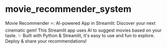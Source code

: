 # movie_recommender_system
Movie Recommender ⭐: AI-powered App in Streamlit:  Discover your next cinematic gem!  This Streamlit app uses AI to suggest movies based on your taste. ✨ Built with Python &amp; Streamlit, it's easy to use and fun to explore.  Deploy &amp; share your recommendations!
